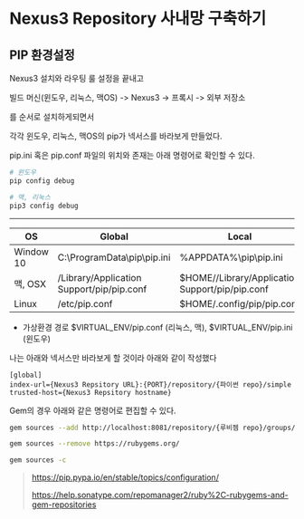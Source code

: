 # Nexus3 Repository 사내망 구축하기

## PIP 환경설정

Nexus3 설치와 라우팅 룰 설정을 끝내고 

빌드 머신(윈도우, 리눅스, 맥OS) -> Nexus3 -> 프록시 -> 외부 저장소

를 순서로 설치하게되면서

각각 윈도우, 리눅스, 맥OS의 pip가 넥서스를 바라보게 만들었다.



pip.ini 혹은 pip.conf 파일의 위치와 존재는 아래 명령어로 확인할 수 있다.

```bash
# 윈도우
pip config debug

# 맥, 리눅스
pip3 config debug
```
----
|OS|Global|Local|
|---|---|---|
|Window 10|C:\ProgramData\pip\pip.ini|%APPDATA%\pip\pip.ini|
|맥, OSX|/Library/Application Support/pip/pip.conf|$HOME//Library/Application Support/pip/pip.conf
|Linux|/etc/pip.conf|$HOME/.config/pip/pip.conf

- 가상환경 경로
	$VIRTUAL_ENV/pip.conf (리눅스, 맥), $VIRTUAL_ENV/pip.ini (윈도우)


나는 아래와 넥서스만 바라보게 할 것이라 아래와 같이 작성했다

```
[global]
index-url={Nexus3 Repsitory URL}:{PORT}/repository/{파이썬 repo}/simple
trusted-host={Nexus3 Repsitory hostname}
```


Gem의 경우 아래와 같은 명령어로 편집할 수 있다.


```bash
gem sources --add http://localhost:8081/repository/{루비젬 repo}/groups/gems-all/

gem sources --remove https://rubygems.org/

gem sources -c
```





>https://pip.pypa.io/en/stable/topics/configuration/
>
>https://help.sonatype.com/repomanager2/ruby%2C-rubygems-and-gem-repositories
